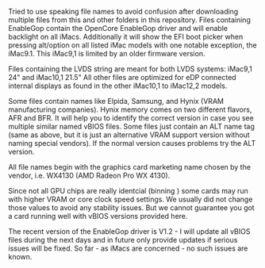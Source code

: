 Tried to use speaking file names to avoid confusion after downloading multiple files from this and other folders in this repository.
Files containing EnableGop contain the OpenCore EnableGop driver and will enable backlight on all iMacs.
Additionally it will show the EFI boot picker when pressing alt/option on all listed iMac models with one notable exception, the iMac9.1.
This iMac9,1 is limited by an older firmware version.

Files containing the LVDS string are meant for both LVDS systems: iMac9,1 24" and iMac10,1 21.5" 
All other files are optimized for eDP connected internal displays as found in the other iMac10,1 to iMac12,2 models.

Some files contain names like Elpida, Samsung, and Hynix (VRAM manufacturing companies). 
Hynix memory comes on two different flavors, AFR and BFR.
It will help you to identify the correct version in case you see multiple similar named vBIOS files.
Some files just contain an ALT name tag (same as above, but it is just an alternative VRAM support version without naming special vendors).
If the normal version causes problems try the ALT version. 

All file names begin with the graphics card marketing name chosen by the vendor, i.e. WX4130 (AMD Radeon Pro WX 4130).

Since not all GPU chips are really identcial (binning ) some cards may run with higher VRAM or core clock speed settings. 
We usually did not change those values to avoid any stability issues. 
But we cannot guarantee you got a card running well with vBIOS versions provided here.

The recent version of the EnableGop driver is V1.2 - I will update all vBIOS files during the next days and in future only provide updates if serious issues will be fixed. So far - as iMacs are concerned - no such issues are known.
